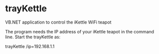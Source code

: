 # trayKettle
VB.NET application to control the iKettle WiFi teapot

The program needs the IP address of your iKettle teapot in the command line. Start the trayKettle as:

 trayKettle /ip=192.168.1.1
 
